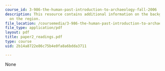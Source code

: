 ```yaml
---
course_id: 3-986-the-human-past-introduction-to-archaeology-fall-2006
description: This resource contains additional information on the background and development
  on the region.
file_location: /coursemedia/3-986-the-human-past-introduction-to-archaeology-fall-2006/2b14a8722e86c75b4e0fa8a6bdda3711_paper2_readings.pdf
file_type: application/pdf
layout: pdf
title: paper2_readings.pdf
type: course
uid: 2b14a8722e86c75b4e0fa8a6bdda3711

---
```

None